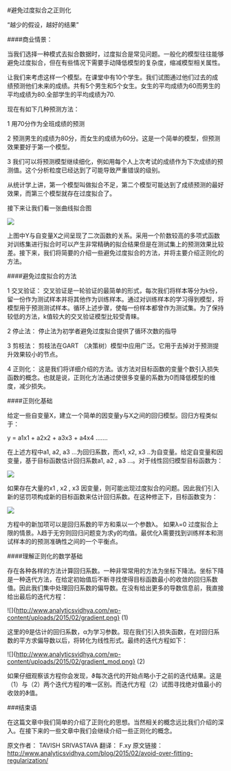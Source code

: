 #避免过度拟合之正则化

“越少的假设，越好的结果”

####商业情景：

当我们选择一种模式去拟合数据时，过度拟合是常见问题。一般化的模型往往能够避免过度拟合，但在有些情况下需要手动降低模型的复杂度，缩减模型相关属性。

让我们来考虑这样一个模型。在课堂中有10个学生。我们试图通过他们过去的成绩预测他们未来的成绩。共有5个男生和5个女生。女生的平均成绩为60而男生的平均成绩为80.全部学生的平均成绩为70.

现在有如下几种预测方法：

1 用70分作为全班成绩的预测

2 预测男生的成绩为80分，而女生的成绩为60分。这是一个简单的模型，但预测效果要好于第一个模型。


3 我们可以将预测模型继续细化，例如用每个人上次考试的成绩作为下次成绩的预测值。这个分析粒度已经达到了可能导致严重错误的级别。


从统计学上讲，第一个模型叫做拟合不足，第二个模型可能达到了成绩预测的最好效果，而第三个模型就存在过度拟合了。

接下来让我们看一张曲线拟合图

![](http://www.analyticsvidhya.com/wp-content/uploads/2015/02/underfitting-overfitting.png)

上图中Y与自变量X之间呈现了二次函数的关系。采用一个阶数较高的多项式函数对训练集进行拟合时可以产生非常精确的拟合结果但是在测试集上的预测效果比较差。接下来，我们将简要的介绍一些避免过度拟合的方法，并将主要介绍正则化的方法。

####避免过度拟合的方法
 
1 交叉验证： 交叉验证是一轮验证的最简单的形式，每次我们将样本等分为k份，留一份作为测试样本并将其他作为训练样本。通过对训练样本的学习得到模型，将模型用于预测测试样本。循环上述步骤，使每一份样本都曾作为测试集。为了保持较低的方法，k值较大的交叉验证模型比较受青睐。

2 停止法： 停止法为初学者避免过度拟合提供了循环次数的指导

3 剪枝法： 剪枝法在GART （决策树）模型中应用广泛。它用于去掉对于预测提升效果较小的节点。

4 正则化： 这是我们将详细介绍的方法。该方法对目标函数的变量个数引入损失函数的概念。也就是说，正则化方法通过使很多变量的系数为0而降低模型的维度，减少损失。

####正则化基础

给定一些自变量X，建立一个简单的因变量y与X之间的回归模型。回归方程类似于：

y = a1x1 + a2x2  + a3x3 + a4x4 .......

在上述方程中a1, a2, a3 …为回归系数，而x1, x2, x3 ..为自变量。给定自变量和因变量，基于目标函数估计回归系数a1, a2 , a3 …。对于线性回归模型目标函数为：

![](http://www.analyticsvidhya.com/wp-content/uploads/2015/02/initial_eq.png)

如果存在大量的x1 , x2 , x3  因变量，则可能出现过度拟合的问题。因此我们引入新的惩罚项构成新的目标函数来估计回归系数。在这种修正下，目标函数变为：

![](http://www.analyticsvidhya.com/wp-content/uploads/2015/02/later.png)

方程中的新加项可以是回归系数的平方和乘以一个参数λ。 如果λ=0 过度拟合上限的情景。λ趋于无穷则回归问题变为求y的均值。最优化λ需要找到训练样本和测试样本的的预测准确性之间的一个平衡点。

####理解正则化的数学基础

存在各种各样的方法计算回归系数。一种非常常用的方法为坐标下降法。坐标下降是一种迭代方法，在给定初始值后不断寻找使得目标函数最小的收敛的回归系数值。因此我们集中处理回归系数的偏导数。在没有给出更多的导数信息前，我直接给出最后的迭代方程：

![]{http://www.analyticsvidhya.com/wp-content/uploads/2015/02/gradient.png}  (1)

这里的θ是估计的回归系数，α为学习参数。现在我们引入损失函数，在对回归系数的平方求偏导数以后，将转化为线性形式。最终的迭代方程如下：

![]{http://www.analyticsvidhya.com/wp-content/uploads/2015/02/gradient_mod.png} (2)

如果仔细观察该方程你会发现，ϑ每次迭代的开始点略小于之前的迭代结果。这是（1）与（2）两个迭代方程的唯一区别。而迭代方程（2）试图寻找绝对值最小的收敛的ϑ值。

###结束语

在这篇文章中我们简单的介绍了正则化的思想。当然相关的概念远比我们介绍的深入。在接下来的一些文章中我们会继续介绍一些正则化的概念。


原文作者： TAVISH SRIVASTAVA 
翻译：     F.xy
原文链接：http://www.analyticsvidhya.com/blog/2015/02/avoid-over-fitting-regularization/
